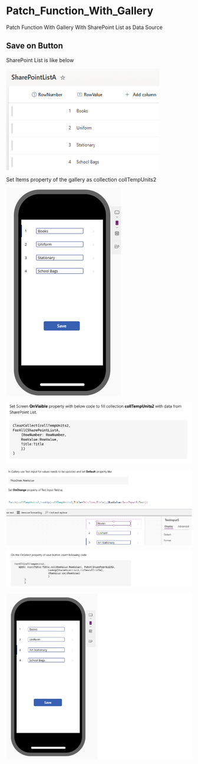 # Patch_Function_With_Gallery
Patch Function With Gallery With SharePoint List as Data Source


Save on Button
--------------
SharePoint List is like below

![Uploading image.png…](https://github.com/AlmasMahfooz/Patch_Function_With_Gallery/blob/main/sharepoint%201.png)

Set Items property of the gallery as collection collTempUnits2

![Uploading image.png…](https://github.com/AlmasMahfooz/Patch_Function_With_Gallery/blob/main/sharepoint%20gallery%202.png)

![Uploading image.png…](https://github.com/AlmasMahfooz/Patch_Function_With_Gallery/blob/main/sharepoint%20Code3.png)

![Uploading image.png…](https://github.com/AlmasMahfooz/Patch_Function_With_Gallery/blob/main/sharepoint%20Code4.png)

![Uploading image.png…](https://github.com/AlmasMahfooz/Patch_Function_With_Gallery/blob/main/sharepoint%20Code5.png)

![Uploading image.png…](https://github.com/AlmasMahfooz/Patch_Function_With_Gallery/blob/main/sharepoint%20gallery%205.png)










